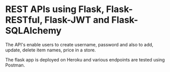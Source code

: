 # REST APIs using Flask, Flask-RESTful, Flask-JWT and Flask-SQLAlchemy

The API's enable users to create username, password and also to add, update, delete item names, price in a store.

The flask app is deployed on Heroku and various endpoints are tested using Postman.
